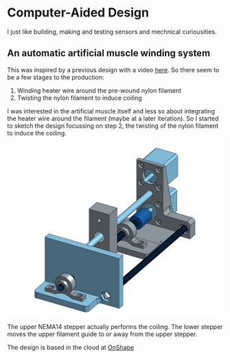 # Computer-Aided Design

I just like building, making and testing sensors and mechnical curiousities. 

## An automatic artificial muscle winding system

This was inspired by a previous design with a video [here](https://www.youtube.com/watch?v=iMMGfzYXwAU). So there seem to be a few stages to the production: 

1. Winding heater wire around the pre-wound nylon filament
2. Twisting the nylon filament to induce coiling

I was interested in the artificial muscle itself and less so about integrating the heater wire around the filament (maybe at a later iteration). So I started to sketch the design focussing on step 2, the twisting of the nylon filament to induce the coiling. 

![Automatic Artificial Muscle Winder](images/artificial_muscle_winder.png)

The upper NEMA14 stepper actually performs the coiling. The lower stepper moves the upper filament guide to or away from the upper stepper. 

The design is based in the cloud at [OnShape](https://cad.onshape.com/documents/d8cfb3fe114fd1b4f46390e4/w/83a8605fd9dbd7406fb6c8f0/e/be26834f6866e28efb1d0bc9)

